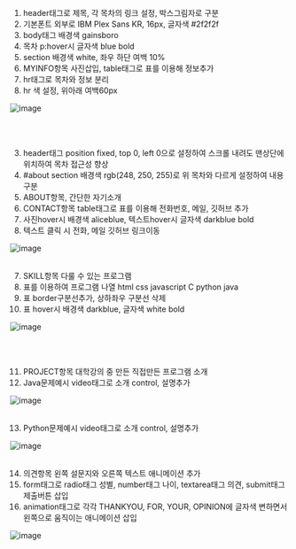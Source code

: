 
1. header태그로 제목, 각 목차의 링크 설정, 박스그림자로 구분
2. 기본폰트 외부로 IBM Plex Sans KR, 16px, 글자색 #2f2f2f
3. body태그 배경색 gainsboro
4. 목차 p:hover시 글자색 blue bold 
5. section 배경색 white, 좌우 하단 여백 10%
6. MYINFO항목 사진삽입, table태그로 표를 이용해 정보추가
7. hr태그로 목차와 정보 분리
8. hr 색 설정, 위아래 여백60px
   
![image](https://github.com/rudgh4493/WebProgramming/assets/70314961/d227f174-a1b1-4297-9272-ca18186b1ef2)


<br><br>


3. header태그 position fixed, top 0, left 0으로 설정하여 스크롤 내려도 맨상단에 위치하여 목차 접근성 향상
4. #about section 배경색 rgb(248, 250, 255)로 위 목차와 다르게 설정하여 내용구분 
5. ABOUT항목, 간단한 자기소개
6. CONTACT항목 table태그로 표를 이용해 전화번호, 메일, 깃허브 추가
7. 사진hover시 배경색 aliceblue, 텍스트hover시 글자색 darkblue bold
8. 텍스트 클릭 시 전화, 메일 깃허브 링크이동
   
![image](https://github.com/rudgh4493/WebProgramming/assets/70314961/33951838-dd95-4ae7-90fa-784742818672)
<br><br>


7. SKILL항목 다룰 수 있는 프로그램
8. 표를 이용하여 프로그램 나열 html css javascript C python java
9. 표 border구분선추가, 상하좌우 구분선 삭제
10. 표 hover시 배경색 darkblue, 글자색 white bold
    
![image](https://github.com/rudgh4493/WebProgramming/assets/70314961/a6038cad-70d7-46ee-b430-9114a4956d15)

<br><br>


11. PROJECT항목 대학강의 중 만든 직접만든 프로그램 소개
12. Java문제예시 video태그로 소개 control, 설명추가
    

![image](https://github.com/rudgh4493/WebProgramming/assets/70314961/cd5bad71-6031-4697-8d6c-afacbf5c09bf)
<br><br>

13. Python문제예시 video태그로 소개 control, 설명추가

![image](https://github.com/rudgh4493/WebProgramming/assets/70314961/2f8e8db9-a7c1-4881-863a-43dcda667bc0)
<br><br>



14. 의견항목 왼쪽 설문지와 오른쪽 텍스트 애니메이션 추가
15. form태그로 radio태그 성별, number태그 나이, textarea태그 의견, submit태그 제출버튼 삽입
16. animation태그로 각각 THANKYOU, FOR, YOUR, OPINION에 글자색 변하면서 왼쪽으로 움직이는 애니메이션 삽입


![image](https://github.com/rudgh4493/WebProgramming/assets/70314961/aa3207cc-ec0f-416e-b466-d8213046f4fb)
<br><br>

